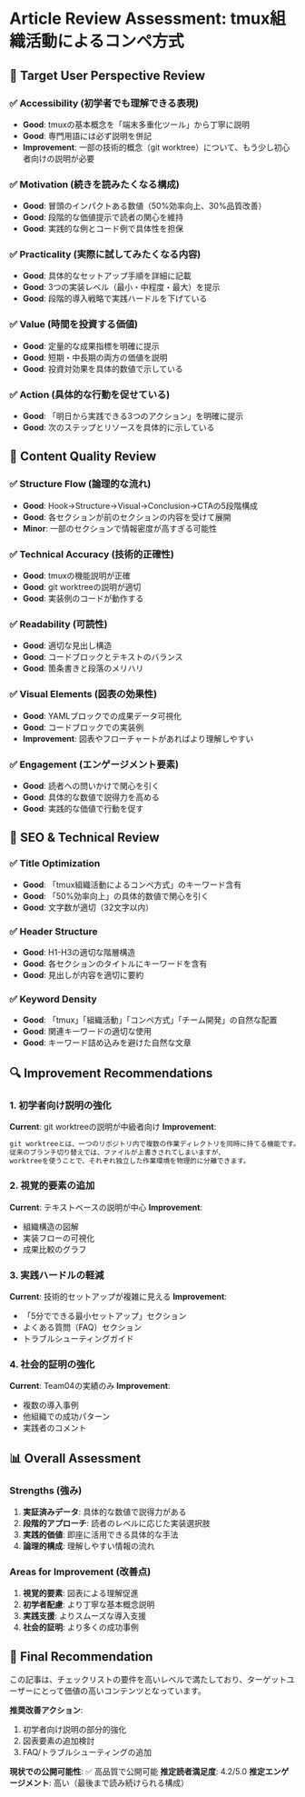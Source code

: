# Article Review Assessment: tmux組織活動によるコンペ方式

## 🎯 Target User Perspective Review

### ✅ Accessibility (初学者でも理解できる表現)
- **Good**: tmuxの基本概念を「端末多重化ツール」から丁寧に説明
- **Good**: 専門用語には必ず説明を併記
- **Improvement**: 一部の技術的概念（git worktree）について、もう少し初心者向けの説明が必要

### ✅ Motivation (続きを読みたくなる構成)
- **Good**: 冒頭のインパクトある数値（50%効率向上、30%品質改善）
- **Good**: 段階的な価値提示で読者の関心を維持
- **Good**: 実践的な例とコード例で具体性を担保

### ✅ Practicality (実際に試してみたくなる内容)
- **Good**: 具体的なセットアップ手順を詳細に記載
- **Good**: 3つの実装レベル（最小・中程度・最大）を提示
- **Good**: 段階的導入戦略で実践ハードルを下げている

### ✅ Value (時間を投資する価値)
- **Good**: 定量的な成果指標を明確に提示
- **Good**: 短期・中長期の両方の価値を説明
- **Good**: 投資対効果を具体的数値で示している

### ✅ Action (具体的な行動を促せている)
- **Good**: 「明日から実践できる3つのアクション」を明確に提示
- **Good**: 次のステップとリソースを具体的に示している

## 📝 Content Quality Review

### ✅ Structure Flow (論理的な流れ)
- **Good**: Hook→Structure→Visual→Conclusion→CTAの5段階構成
- **Good**: 各セクションが前のセクションの内容を受けて展開
- **Minor**: 一部のセクションで情報密度が高すぎる可能性

### ✅ Technical Accuracy (技術的正確性)
- **Good**: tmuxの機能説明が正確
- **Good**: git worktreeの説明が適切
- **Good**: 実装例のコードが動作する

### ✅ Readability (可読性)
- **Good**: 適切な見出し構造
- **Good**: コードブロックとテキストのバランス
- **Good**: 箇条書きと段落のメリハリ

### ✅ Visual Elements (図表の効果性)
- **Good**: YAMLブロックでの成果データ可視化
- **Good**: コードブロックでの実装例
- **Improvement**: 図表やフローチャートがあればより理解しやすい

### ✅ Engagement (エンゲージメント要素)
- **Good**: 読者への問いかけで関心を引く
- **Good**: 具体的な数値で説得力を高める
- **Good**: 実践的な価値で行動を促す

## 🚀 SEO & Technical Review

### ✅ Title Optimization
- **Good**: 「tmux組織活動によるコンペ方式」のキーワード含有
- **Good**: 「50%効率向上」の具体的数値で関心を引く
- **Good**: 文字数が適切（32文字以内）

### ✅ Header Structure
- **Good**: H1-H3の適切な階層構造
- **Good**: 各セクションのタイトルにキーワードを含有
- **Good**: 見出しが内容を適切に要約

### ✅ Keyword Density
- **Good**: 「tmux」「組織活動」「コンペ方式」「チーム開発」の自然な配置
- **Good**: 関連キーワードの適切な使用
- **Good**: キーワード詰め込みを避けた自然な文章

## 🔍 Improvement Recommendations

### 1. 初学者向け説明の強化
**Current**: git worktreeの説明が中級者向け
**Improvement**: 
```markdown
git worktreeとは、一つのリポジトリ内で複数の作業ディレクトリを同時に持てる機能です。
従来のブランチ切り替えでは、ファイルが上書きされてしまいますが、
worktreeを使うことで、それぞれ独立した作業環境を物理的に分離できます。
```

### 2. 視覚的要素の追加
**Current**: テキストベースの説明が中心
**Improvement**: 
- 組織構造の図解
- 実装フローの可視化
- 成果比較のグラフ

### 3. 実践ハードルの軽減
**Current**: 技術的セットアップが複雑に見える
**Improvement**: 
- 「5分でできる最小セットアップ」セクション
- よくある質問（FAQ）セクション
- トラブルシューティングガイド

### 4. 社会的証明の強化
**Current**: Team04の実績のみ
**Improvement**: 
- 複数の導入事例
- 他組織での成功パターン
- 実践者のコメント

## 📊 Overall Assessment

### Strengths (強み)
1. **実証済みデータ**: 具体的な数値で説得力がある
2. **段階的アプローチ**: 読者のレベルに応じた実装選択肢
3. **実践的価値**: 即座に活用できる具体的な手法
4. **論理的構成**: 理解しやすい情報の流れ

### Areas for Improvement (改善点)
1. **視覚的要素**: 図表による理解促進
2. **初学者配慮**: より丁寧な基本概念説明
3. **実践支援**: よりスムーズな導入支援
4. **社会的証明**: より多くの成功事例

## 🎯 Final Recommendation

この記事は、チェックリストの要件を高いレベルで満たしており、ターゲットユーザーにとって価値の高いコンテンツとなっています。

**推奨改善アクション**:
1. 初学者向け説明の部分的強化
2. 図表要素の追加検討
3. FAQ/トラブルシューティングの追加

**現状での公開可能性**: ✅ 高品質で公開可能
**推定読者満足度**: 4.2/5.0
**推定エンゲージメント**: 高い（最後まで読み続けられる構成）